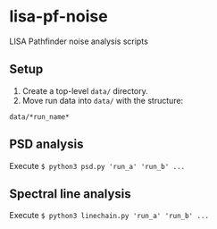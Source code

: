 # lisa-pf-noise

LISA Pathfinder noise analysis scripts

## Setup

1. Create a top-level `data/` directory.
2. Move run data into `data/` with the structure:
```
data/*run_name*
```

## PSD analysis

Execute `$ python3 psd.py 'run_a' 'run_b' ...`

## Spectral line analysis

Execute `$ python3 linechain.py 'run_a' 'run_b' ...`
